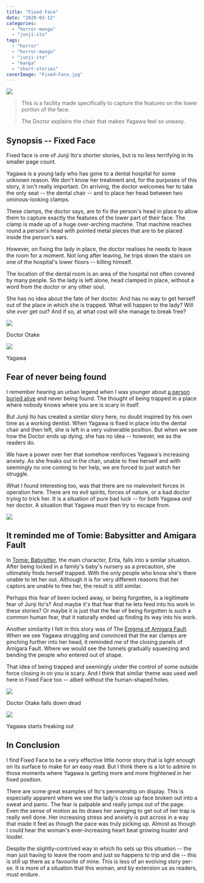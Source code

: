 ```yaml
---
title: "Fixed Face"
date: "2020-03-12"
categories: 
  - "horror-manga"
  - "junji-ito"
tags: 
  - "horror"
  - "horror-manga"
  - "junji-ito"
  - "manga"
  - "short-stories"
coverImage: "Fixed-Face.jpg"
---
```


[![](images/Fixed-Face.jpg)](https://davidpeach.co.uk/wp-content/uploads/2023/04/Fixed-Face.jpg)

> This is a facility made specifically to capture the features on the lower portion of the face.
> 
> The Doctor explains the chair that makes Yagawa feel so uneasy.

## Synopsis -- Fixed Face

Fixed face is one of Junji Ito's shorter stories, but is no less terrifying in its smaller page count.

Yagawa is a young lady who has gone to a dental hospital for some unknown reason. We don't know her treatment and, for the purposes of this story, it isn't really important. On arriving, the doctor welcomes her to take the only seat -- the dental chair -- and to place her head between two ominous-looking clamps.

These clamps, the doctor says, are to fix the person's head in place to allow them to capture exactly the features of the lower part of their face. The clamp is made up of a huge over-arching machine. That machine reaches round a person's head with pointed metal pieces that are to be placed inside the person's ears.

However, on fixing the lady in place, the doctor realises he needs to leave the room for a moment. Not long after leaving, he trips down the stairs on one of the hospital's lower floors -- killing himself.

The location of the dental room is an area of the hospital not often covered by many people. So the lady is left alone, head clamped in place, without a word from the doctor or any other soul.

She has no idea about the fate of her doctor. And has no way to get herself out of the place in which she is trapped. What will happen to the lady? Will she _ever_ get out? And if so, at what cost will she manage to break free?

[![](images/Doctor-Otake.jpg)](https://davidpeach.co.uk/wp-content/uploads/2023/04/Doctor-Otake.jpg)

Doctor Otake

[![](images/Yagawa.jpg)](https://davidpeach.co.uk/wp-content/uploads/2023/04/Yagawa.jpg)

Yagawa

## Fear of never being found

I remember hearing an urban legend when I was younger about [a person buried alive](https://en.wikipedia.org/wiki/Taphophobia) and never being found. The thought of being trapped in a place where nobody knows where you are is scary in itself.

But Junji Ito has created a similar story here, no doubt inspired by his own time as a working dentist. When Yagawa is fixed in place into the dental chair and then left, she is left in a very vulnerable position. But when we see how the Doctor ends up dying, she has no idea -- however, we as the readers do.

We have a power over her that somehow reinforces Yagawa's increasing anxiety. As she freaks out in the chair, unable to free herself and with seemingly no one coming to her help, we are forced to just watch her struggle.

What I found interesting too, was that there are no malevolent forces in operation here. There are no evil spirits, forces of nature, or a bad doctor trying to trick her. It is a situation of pure bad luck -- for both Yagawa _and_ her doctor. A situation that Yagawa must then try to escape from.

[![](images/Yagawa-tries-to-get-out.jpg)](https://davidpeach.co.uk/wp-content/uploads/2023/04/Yagawa-tries-to-get-out.jpg)

## It reminded me of Tomie: Babysitter and Amigara Fault

In [Tomie: Babysitter](https://junjiitomanga.com/babysitter-tomie-part-16/), the main character, Erita, falls into a similar situation. After being locked in a family's baby's nursery as a precaution, she ultimately finds herself trapped. With the only people who know she's there unable to let her out. Although it is for very different reasons that her captors are unable to free her, the result is still similar.

Perhaps this fear of been locked away, or being forgotten, is a legitimate fear of Junji Ito's? And maybe it's that fear that he lets feed into his work in these stories? Or maybe it is just that the fear of being forgotten is such a common human fear, that it naturally ended up finding its way into his work.

Another similarity I felt in this story was of The [Enigma of Amigara Fault](https://junjiitomanga.com/the-enigma-of-amigara-fault/). When we see Yagawa struggling and convinced that the ear clamps are pinching further into her head, it reminded me of the closing panels of Amigara Fault. Where we would see the tunnels gradually squeezing and bending the people who entered out of shape.

That idea of being trapped and seemingly under the control of some outside force closing in on you is scary. And I think that similar theme was used well here in Fixed Face too -- albeit without the human-shaped holes.

[![](images/Doctor-Otake-falls-down-dead.jpg)](https://davidpeach.co.uk/wp-content/uploads/2023/04/Doctor-Otake-falls-down-dead.jpg)

Doctor Otake falls down dead

[![](images/Yagawa-starts-freaking-out.jpg)](https://davidpeach.co.uk/wp-content/uploads/2023/04/Yagawa-starts-freaking-out.jpg)

Yagawa starts freaking out

## In Conclusion

I find Fixed Face to be a very effective little horror story that is light enough on its surface to make for an easy read. But I think there is a lot to admire in those moments where Yagawa is getting more and more frightened in her fixed position.

There are some great examples of Ito's penmanship on display. This is especially apparent where we see the lady's close up face broken out into a sweat and panic. The fear is palpable and really jumps out of the page. Even the sense of motion as Ito draws her swinging to get out of her trap is really well done. Her increasing stress and anxiety is put across in a way that made it feel as though the pace was truly picking up. Almost as though I could hear the woman's ever-increasing heart beat growing louder and louder.

Despite the slightly-contrived way in which Ito sets up this situation -- the man just having to leave the room and just so happens to trip and die -- this is still up there as a favourite of mine. This is less of an evolving story per-se. It is more of a situation that this woman, and by extension us as readers, must endure.
